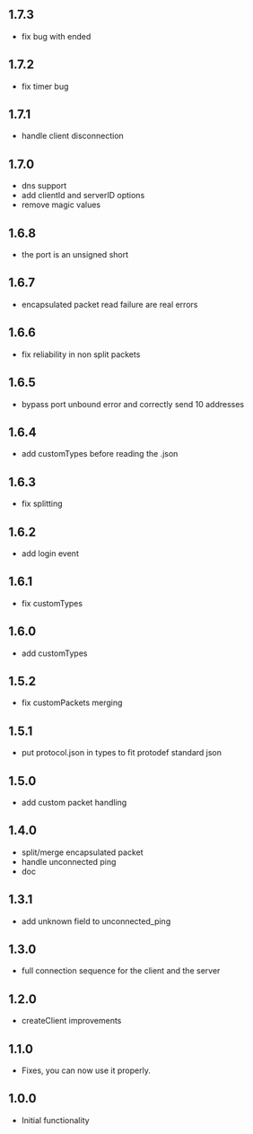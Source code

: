 ## 1.7.3

* fix bug with ended

## 1.7.2

* fix timer bug

## 1.7.1

* handle client disconnection

## 1.7.0

* dns support
* add clientId and serverID options
* remove magic values

## 1.6.8

* the port is an unsigned short

## 1.6.7

* encapsulated packet read failure are real errors

## 1.6.6

* fix reliability in non split packets

## 1.6.5

* bypass port unbound error and correctly send 10 addresses

## 1.6.4

* add customTypes before reading the .json

## 1.6.3

* fix splitting

## 1.6.2

* add login event

## 1.6.1

* fix customTypes

## 1.6.0

* add customTypes

## 1.5.2

* fix customPackets merging

## 1.5.1

* put protocol.json in types to fit protodef standard json

## 1.5.0

* add custom packet handling

## 1.4.0

* split/merge encapsulated packet
* handle unconnected ping
* doc

## 1.3.1

* add unknown field to unconnected_ping

## 1.3.0

* full connection sequence for the client and the server

## 1.2.0

* createClient improvements

## 1.1.0

* Fixes, you can now use it properly.

## 1.0.0

* Initial functionality
